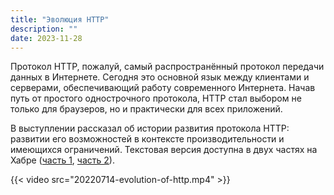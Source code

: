 ```yaml
---
title: "Эволюция HTTP"
description: ""
date: 2023-11-28
---
```


Протокол HTTP, пожалуй, самый распространённый протокол передачи данных в Интернете. Сегодня это основной язык между клиентами и серверами, обеспечивающий работу современного Интернета. Начав путь от простого однострочного протокола, HTTP стал выбором не только для браузеров, но и практически для всех приложений.

В выступлении рассказал об истории развития протокола HTTP: развитии его возможностей в контексте производительности и имеющихся ограничений. Текстовая версия доступна в двух частях на Хабре ([часть 1](https://habr.com/ru/companies/sbermarket/articles/703048/), [часть 2](https://habr.com/ru/companies/sbermarket/articles/710780/)).

{{< video src="20220714-evolution-of-http.mp4" >}}